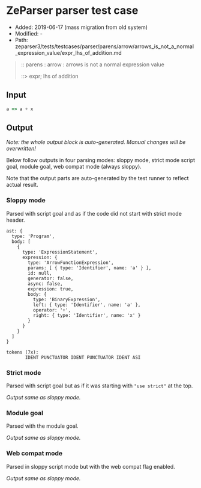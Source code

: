 # ZeParser parser test case

- Added: 2019-06-17 (mass migration from old system)
- Modified: -
- Path: zeparser3/tests/testcases/parser/parens/arrow/arrows_is_not_a_normal_expression_value/expr_lhs_of_addition.md

> :: parens : arrow : arrows is not a normal expression value
>
> ::> expr; lhs of addition

## Input

`````js
a => a + x
`````

## Output

_Note: the whole output block is auto-generated. Manual changes will be overwritten!_

Below follow outputs in four parsing modes: sloppy mode, strict mode script goal, module goal, web compat mode (always sloppy).

Note that the output parts are auto-generated by the test runner to reflect actual result.

### Sloppy mode

Parsed with script goal and as if the code did not start with strict mode header.

`````
ast: {
  type: 'Program',
  body: [
    {
      type: 'ExpressionStatement',
      expression: {
        type: 'ArrowFunctionExpression',
        params: [ { type: 'Identifier', name: 'a' } ],
        id: null,
        generator: false,
        async: false,
        expression: true,
        body: {
          type: 'BinaryExpression',
          left: { type: 'Identifier', name: 'a' },
          operator: '+',
          right: { type: 'Identifier', name: 'x' }
        }
      }
    }
  ]
}

tokens (7x):
       IDENT PUNCTUATOR IDENT PUNCTUATOR IDENT ASI
`````

### Strict mode

Parsed with script goal but as if it was starting with `"use strict"` at the top.

_Output same as sloppy mode._

### Module goal

Parsed with the module goal.

_Output same as sloppy mode._

### Web compat mode

Parsed in sloppy script mode but with the web compat flag enabled.

_Output same as sloppy mode._

